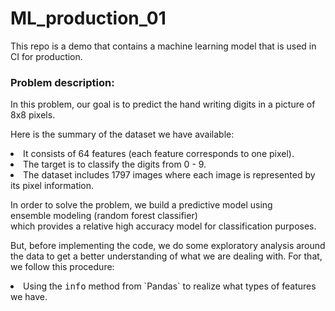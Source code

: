 # ML_production_01
This repo is a demo that contains a machine learning model that is used in CI for production.

<h3>
Problem description:
</h3>
In this problem, our goal is to predict the hand writing digits in a picture of 8x8 pixels. 

Here is the summary of the dataset we have available:
<li>
  It consists of 64 features (each feature corresponds to one pixel).
</li>
<li>
  The target is to classify the digits from 0 - 9.
 </li>
 <li>
  The dataset includes 1797 images where each image is represented by its pixel information.
  </li>
 
In order to solve the problem, we build a predictive model using <br> ensemble modeling (random forest classifier)</br> which provides a relative high accuracy model for classification purposes.

But, before implementing the code, we do some exploratory analysis around the data to get a better understanding of what we are dealing with. For that, we follow this procedure:
<li>
  Using the <tt>info</tt> method from `Pandas` to realize what types of features we have.
</li>
